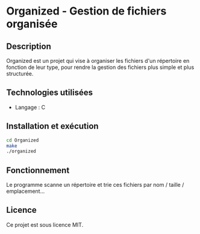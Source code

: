 # Organized - Gestion de fichiers organisée

## Description
Organized est un projet qui vise à organiser les fichiers d'un répertoire en fonction de leur type,
pour rendre la gestion des fichiers plus simple et plus structurée.

## Technologies utilisées
- Langage : C

## Installation et exécution
```bash
cd Organized
make
./organized
```

## Fonctionnement
Le programme scanne un répertoire et trie ces fichiers par nom / taille / emplacement...

## Licence
Ce projet est sous licence MIT.

